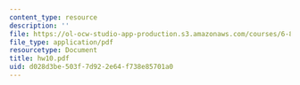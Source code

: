 ```yaml
---
content_type: resource
description: ''
file: https://ol-ocw-studio-app-production.s3.amazonaws.com/courses/6-856j-randomized-algorithms-fall-2002/d028d3be503f7d922e64f738e85701a0_hw10.pdf
file_type: application/pdf
resourcetype: Document
title: hw10.pdf
uid: d028d3be-503f-7d92-2e64-f738e85701a0
---
```

